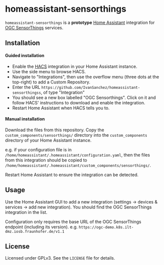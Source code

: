 # homeassistant-sensorthings

`homeassistant-sensorthings` is a **prototype** [Home Assistant](https://www.home-assistant.io) integration for [OGC SensorThings](https://ogcapi.ogc.org/sensorthings/) services.


## Installation

#### Guided installation

- Enable the [HACS](https://hacs.xyz/) integration in your Home Assistant instance.
- Use the side menu to browse HACS.
- Navigate to "Integrations", then use the overflow menu (three dots at the top-right) to add a Custom Repository.
- Enter the URL `https://github.com/IvanSanchez/homeassistant-sensorthingss`, of type "Integration"
- You should see a new box labelled "OGC Sensorthings". Click on it and follow HACS' instructions to download and enable the integration.
- Restart Home Assistant when HACS tells you to.

#### Manual installation

Download the files from this repository. Copy the `custom_components/sensorthings/` directory into the `custom_components` directory of your Home Assistant instance.

e.g. if your configuration file is in `/home/homeassistant/.homeassistant/configuration.yaml`, then the files from this integration should be copied to `/home/homeassistant/.homeassistant/custom_components/sensorthings/`.

Restart Home Assistant to ensure the integration can be detected.


## Usage

Use the Home Assistant GUI to add a new integration (settings → devices & services → add new integration). You should find the OGC SensorThings integration in the list.

Configuration only requires the base URL of the OGC SensorThings endpoint (including its version). e.g. `https://ogc-demo.k8s.ilt-dmz.iosb.fraunhofer.de/v1.1`


## License

Licensed under GPLv3. See the `LICENSE` file for details.

